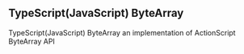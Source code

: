 TypeScript(JavaScript) ByteArray
--------------------
TypeScript(JavaScript) ByteArray an implementation of ActionScript ByteArray API

